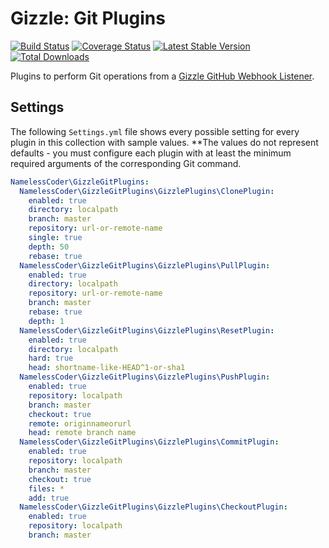 Gizzle: Git Plugins
===================

[![Build Status](https://img.shields.io/jenkins/s/https/jenkins.fluidtypo3.org/gizzle-git-plugins.svg?style=flat-square)](https://jenkins.fluidtypo3.org/job/gizzle-git-plugins/) [![Coverage Status](https://img.shields.io/coveralls/NamelessCoder/gizzle-git-plugins.svg?style=flat-square)](https://coveralls.io/r/NamelessCoder/gizzle-git-plugins?branch=master) [![Latest Stable Version](https://img.shields.io/packagist/v/NamelessCoder/gizzle-git-plugins.svg?style=flat-square)](https://packagist.org/packages/namelesscoder/gizzle-git-plugins) [![Total Downloads](https://img.shields.io/packagist/dt/NamelessCoder/gizzle-git-plugins.svg?style=flat-square)](https://packagist.org/packages/namelesscoder/gizzle-git-plugins)

Plugins to perform Git operations from a [Gizzle GitHub Webhook Listener](https://github.com/NamelessCoder/gizzle).

Settings
--------

The following `Settings.yml` file shows every possible setting for every plugin in this collection with sample values. **The values do not represent defaults - you must configure each plugin with at least the minimum required arguments of the corresponding Git command.

```yaml
NamelessCoder\GizzleGitPlugins:
  NamelessCoder\GizzleGitPlugins\GizzlePlugins\ClonePlugin:
    enabled: true
    directory: localpath
    branch: master
    repository: url-or-remote-name
    single: true
    depth: 50
    rebase: true
  NamelessCoder\GizzleGitPlugins\GizzlePlugins\PullPlugin:
    enabled: true
    directory: localpath
    repository: url-or-remote-name
    branch: master
    rebase: true
    depth: 1
  NamelessCoder\GizzleGitPlugins\GizzlePlugins\ResetPlugin:
    enabled: true
    directory: localpath
    hard: true
    head: shortname-like-HEAD^1-or-sha1
  NamelessCoder\GizzleGitPlugins\GizzlePlugins\PushPlugin:
    enabled: true
    repository: localpath
    branch: master
    checkout: true
    remote: originnameorurl
    head: remote branch name
  NamelessCoder\GizzleGitPlugins\GizzlePlugins\CommitPlugin:
    enabled: true
    repository: localpath
    branch: master
    checkout: true
    files: *
    add: true
  NamelessCoder\GizzleGitPlugins\GizzlePlugins\CheckoutPlugin:
    enabled: true
    repository: localpath
    branch: master
```
